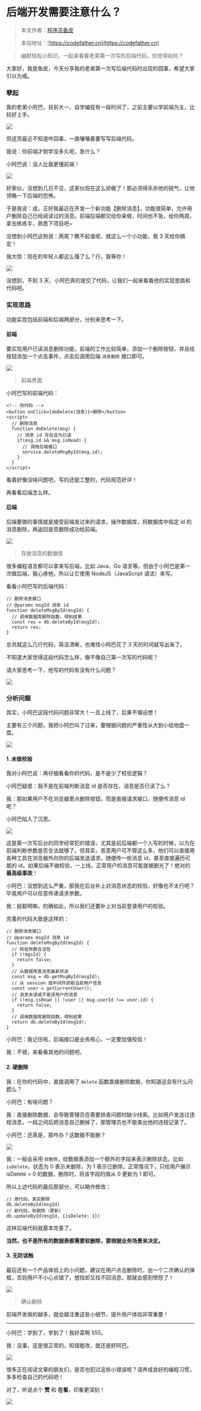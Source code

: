 # 后端开发需要注意什么？

> 本文作者：[程序员鱼皮](https://yuyuanweb.feishu.cn/wiki/Abldw5WkjidySxkKxU2cQdAtnah)
>
> 本站地址：[https://codefather.cn](https://codefather.cn)

> 幽默轻松小知识，一起来看看老弟第一次写的后端代码，你觉得如何？

大家好，我是鱼皮，今天分享我的老弟第一次写后端代码时出现的囧事，希望大家引以为戒。

### 孽起

我的老弟小阿巴，目前大一，自学编程有一段时间了，之前主要以学前端为主，比较好上手。

![](https://pic.yupi.icu/5563/202311061007519.jpeg)

但这货最近不知道咋回事，一直嚷嚷着要写写后端代码。

我说：你前端才刚学没多久呢，急什么？

小阿巴说：没人比我更懂前端！

![](https://pic.yupi.icu/5563/202311061007505.png)

好家伙，没想到几日不见，这家伙现在这么骄傲了！那必须得杀杀他的锐气，让他领略一下后端的恐怖。

于是我说：成，正好我最近在开发一个新功能【删除消息】，功能很简单，允许用户删除自己已经阅读过的消息。前端后端都交给你来做，时间也不急，给你两周，拿去练练手，熟悉下项目吧~

没想到小阿巴这狗说：两周？瞧不起谁呢，就这么一个小功能，我 3 天给你搞定！

我大惊：现在的年轻人都这么强了么？行，我等你！

![](https://pic.yupi.icu/5563/202311061007670.png)

没想到，不到 3 天，小阿巴真的提交了代码，让我们一起来看看他的实现思路和代码吧。

### 实现思路

功能实现包括前端和后端两部分，分别来思考一下。

#### 前端

要实现用户已读消息删除功能，前端的工作比较简单，添加一个删除按钮，并且给按钮添加一个点击事件，点击后调用后端 `消息删除` 接口即可。

![](https://pic.yupi.icu/5563/202311061007575.png)

> 前端界面

小阿巴写的前端代码：

```
<!-- 伪代码 -->
<button onClick={doDelete(消息)}>删除</button>
<script>
  // 删除消息
  function doDelete(msg) {
    // 消息 id 存在且为已读
    if(msg.id && msg.isRead) {
      // 调用后端接口
      service.deleteMsgById(msg.id);
    }
  }
</script>
```

看着好像没啥问题吧，写的还挺工整的，代码规范好评！

再看看后端怎么样。

#### 后端

后端要做的事情就是接受前端发过来的请求，操作数据库，将数据库中指定 id 的消息删除，再返回是否删除成功给前端。

![](https://pic.yupi.icu/5563/202311061007562.png)

> 存放消息的数据库

很多编程语言都可以拿来写后端，比如 Java、Go 语言等。但由于小阿巴是第一次做后端，我心疼他，所以让它使用 NodeJS（JavaScript 语法）来写。

看看小阿巴写的后端代码：

```
// 删除消息接口
// @params msgId 消息 id
function deleteMsgById(msgId) {
  // 调用数据库删除函数，得到结果
  const res = db.deleteById(msgId);
  return res;
}
```

总共就这么几行代码，简洁清晰，也难怪小阿巴花了 3 天的时间就写出来了。

不知道大家觉得这段代码怎么样，像不像自己第一次写的代码呢？

请大家思考一下，他写的代码有没有什么问题？

![](https://pic.yupi.icu/5563/202311061007698.png)

### 分析问题

其实，小阿巴这段代码问题非常大！一旦上线了，后果不堪设想！

主要有三个问题，我把小阿巴叫了过来，要根据问题的严重性从大到小给他盘一盘。

![](https://pic.yupi.icu/5563/202311061007206.png)

#### 1. 未做校验

我对小阿巴说：再仔细看看你的代码，是不是少了校验逻辑？

小阿巴疑惑：我不是在前端判断消息 id 是否存在、消息是否已读了么？

我：那如果用户不在浏览器里点删除按钮，而是直接请求接口，随便传消息 id 呢？

小阿巴陷入了沉思。

![](https://pic.yupi.icu/5563/202311061007212.png)

这是第一次写后台的同学经常犯的错误，尤其是前后端都一个人写的时候，以为在前端判断参数是否合法就够了。但其实，恶意用户可不管这么多，他们可以直接用各种工具在浏览器外向你的后端发送请求，随便传一些消息 id，甚至直接遍历可能的 id。如果后端不做校验，一上线，正常用户的消息可能就被删光了！绝对的 **最高级事故**！

小阿巴：没想到这么严重，那我在后台补上对消息状态的校验，好像也不太行吧？毕竟用户可以任意传递请求参数。

我：挺聪明嘛，的确如此，所以我们还要补上对当前登录用户的校验。

完善的代码大致是这样的：

```
// 删除消息接口
// @params msgId 消息 id
function deleteMsgById(msgId) {
  // 校验参数合法性
  if (!mgsId) {
    return false;
  }
  // 从数据库查消息最新状态
  const msg = db.getMsgById(msgId);
  // 从 session 或中间件获取当前用户信息
  const user = getCurrentUser();
  // 消息未读或不是该用户的消息
  if (!msg.isRead || !user || msg.userId !== user.id) {
    return false;
  }
  // 调用数据库删除函数，得到结果
  return db.deleteById(msgId);
}
```

小阿巴：我记住啦，后端接口是业务核心，一定要加强校验！

我：不错，来看看其他的问题吧。

#### 2. 硬删除

我：在你的代码中，直接调用了 `delete` 函数直接删除数据，你知道这会有什么问题么？

小阿巴：有啥问题？

我：直接删除数据，会导致管理员在需要排查问题时缺少线索。比如用户发送过违规消息，一段之间后把消息自己删掉了，那管理员也不能查出他的违规记录了。

小阿巴：还真是，那咋办？这数据不能删？

![](https://pic.yupi.icu/5563/202311061007339.png)

我：一般会采用 `软删除`，给数据表添加一个额外的字段来表示删除状态，比如 `isDelete`，状态为 0 表示未删除，为 1 表示已删除。正常情况下，只给用户展示 isDelete = 0 的数据，删除时，将该字段的值从 0 更新为 1 即可。

所以上述代码的最后那部分，可以略作修改：

```
// 原代码，真实删除
db.deleteById(msgId)
// 新代码，软删除（更新）
db.updateById(msgId, {isDelete: 1})
```

这样后端代码就基本完善了。

**当然，也不是所有的数据表都需要软删除，要根据业务场景来决定。**

#### 3. 无防误触

最后还有一个产品体验上的小问题，建议在用户点击删除时，出一个二次确认的弹框，否则用户不小心点错了，想找却又找不回消息，那就会感到愤怒了！

![](https://pic.yupi.icu/5563/202311061007233.png)

> 确认删除

前端开发做的越多，就会越注重这些小细节，提升用户体验非常重要！



------



小阿巴：学到了，学到了！我好菜啊 555。

我：没事，这是很正常的，知错能改，就还是好阿巴。

![](https://pic.yupi.icu/5563/202311061007693.png)

很多正在阅读文章的朋友们，是否也犯过这些小错误呢？请养成良好的编程习惯，多多检查自己的代码吧！

对了，听说点个 **赞** 和 **在看**，印象更深刻！

![](https://pic.yupi.icu/5563/202311061007924.png)